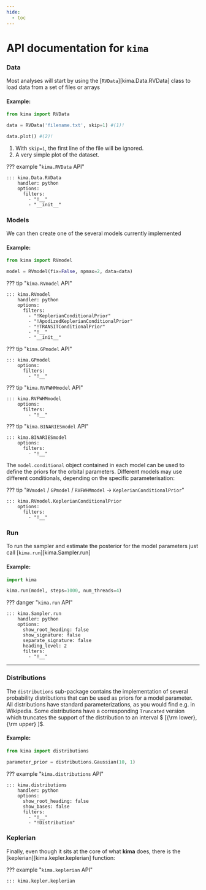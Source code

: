```yaml
---
hide:
  - toc
---
```


# API documentation for `kima`

### Data

Most analyses will start by using the [`RVData`][kima.Data.RVData] class to load data
from a set of files or arrays

#### Example:

```py
from kima import RVData

data = RVData('filename.txt', skip=1) #(1)!

data.plot() #(2)!
```

1. With `skip=1`, the first line of the file will be ignored.
2. A very simple plot of the dataset.


??? example "`kima.RVData` API"

    ::: kima.Data.RVData
        handler: python
        options:
          filters:
            - "!__"
            - "__init__"


### Models

We can then create one of the several models currently implemented

#### Example:
```py
from kima import RVmodel

model = RVmodel(fix=False, npmax=2, data=data)
```

??? tip "`kima.RVmodel` API"

    ::: kima.RVmodel
        handler: python
        options:
          filters:
            - "!KeplerianConditionalPrior"
            - "!ApodizedKeplerianConditionalPrior"
            - "!TRANSITConditionalPrior"
            - "!__"
            - "__init__"


??? tip "`kima.GPmodel` API"

    ::: kima.GPmodel
        options:
          filters:
            - "!__"


??? tip "`kima.RVFWHMmodel` API"

    ::: kima.RVFWHMmodel
        options:
          filters:
            - "!__"


??? tip "`kima.BINARIESmodel` API"

    ::: kima.BINARIESmodel
        options:
          filters:
            - "!__"



The `model.conditional` object contained in each model can be used to define the
priors for the orbital parameters. Different models may use different
conditionals, depending on the specific parameterisation:

??? tip "`RVmodel` / `GPmodel` / `RVFWHMmodel` → `KeplerianConditionalPrior`"

    ::: kima.RVmodel.KeplerianConditionalPrior
        options:
          filters:
            - "!__"


### Run

To run the sampler and estimate the posterior for the model parameters 
just call [`kima.run`][kima.Sampler.run]

#### Example:
```py
import kima

kima.run(model, steps=1000, num_threads=4)
```

??? danger "`kima.run` API"

    ::: kima.Sampler.run
        handler: python
        options:
          show_root_heading: false
          show_signature: false
          separate_signature: false
          heading_level: 2
          filters:
            - "!__"

--- 

### Distributions

The `distributions` sub-package contains the implementation of several probability distributions 
that can be used as priors for a model parameter. All distributions have standard parameterizations, 
as you would find e.g. in Wikipedia. Some distributions have a corresponding 
`Truncated` version which truncates the support of the distribution to an
interval $ \[{\rm lower}, {\rm upper} \]$.

#### Example:
```py
from kima import distributions

parameter_prior = distributions.Gaussian(10, 1)
```

<!-- ::: kima.distributions
    handler: python
    options:
      show_root_heading: false
      heading_level: 6
      show_if_no_docstring: true
      show_bases: false
      show_docstring_description: false
      filters:
        - "!DiscreteDistribution"
        - "!Distribution"
        - "!RNG"
        - "!logpdf"
        - "!cdf"
        - "!ppf"
        - "!loc"
        - "!scale"
        - "!alpha"
        - "!beta"
        - "!lower"
        - "!upper"
        - "!__" -->


??? example "`kima.distributions` API"

    ::: kima.distributions
        handler: python
        options:
          show_root_heading: false
          show_bases: false
          filters:
            - "!__"
            - "!Distribution"

### Keplerian

Finally, even though it sits at the core of what **kima** does, 
there is the [keplerian][kima.kepler.keplerian] function:


??? example "`kima.keplerian` API"
    
    ::: kima.kepler.keplerian
